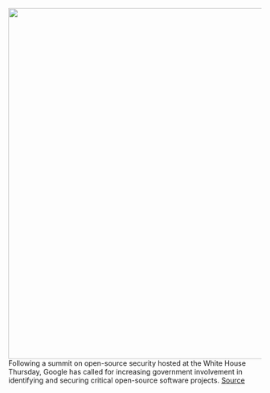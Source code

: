 <img src='https://cdn.vox-cdn.com/thumbor/J7dItbZG8jMMjNL6PF2uwj6_Qeo=/0x0:2040x1360/1200x800/filters:focal(857x517:1183x843)/cdn.vox-cdn.com/uploads/chorus_image/image/70384742/acastro_180508_1777_google_IO_0001.0.jpg' width='700px' /><br/>
Following a summit on open-source security hosted at the White House Thursday, Google has called for increasing government involvement in identifying and securing critical open-source software projects.
<a href='https://www.theverge.com/2022/1/13/22882176/google-government-action-protect-open-source-software-funding-security'> Source <a/>